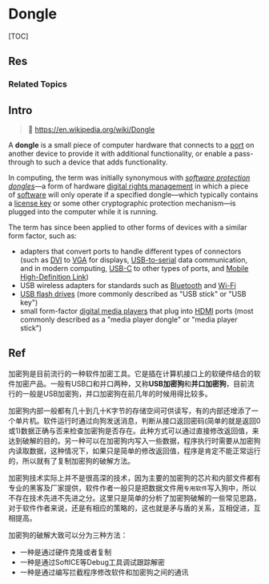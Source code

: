 # Dongle

[TOC]



## Res
### Related Topics



## Intro
> 🔗 https://en.wikipedia.org/wiki/Dongle

A **dongle** is a small piece of computer hardware that connects to a [port](https://en.wikipedia.org/wiki/Computer_port_(hardware) "Computer port (hardware)") on another device to provide it with additional functionality, or enable a pass-through to such a device that adds functionality.

In computing, the term was initially synonymous with _[software protection dongles](https://en.wikipedia.org/wiki/Software_protection_dongle "Software protection dongle")_—a form of hardware [digital rights management](https://en.wikipedia.org/wiki/Digital_rights_management "Digital rights management") in which a piece of [software](https://en.wikipedia.org/wiki/Computer_software "Computer software") will only operate if a specified dongle—which typically contains a [license key](https://en.wikipedia.org/wiki/Product_key "Product key") or some other cryptographic protection mechanism—is plugged into the computer while it is running.

The term has since been applied to other forms of devices with a similar form factor, such as:
- adapters that convert ports to handle different types of connectors (such as [DVI](https://en.wikipedia.org/wiki/DVI "DVI") to [VGA](https://en.wikipedia.org/wiki/VGA "VGA") for displays, [USB-to-serial](https://en.wikipedia.org/wiki/USB-to-serial_adapter "USB-to-serial adapter") data communication, and in modern computing, [USB-C](https://en.wikipedia.org/wiki/USB-C "USB-C") to other types of ports, and [Mobile High-Definition Link](https://en.wikipedia.org/wiki/Mobile_High-Definition_Link "Mobile High-Definition Link"))
- USB wireless adapters for standards such as [Bluetooth](https://en.wikipedia.org/wiki/Bluetooth "Bluetooth") and [Wi-Fi](https://en.wikipedia.org/wiki/Wi-Fi "Wi-Fi")
- [USB flash drives](https://en.wikipedia.org/wiki/USB_flash_drive "USB flash drive") (more commonly described as "USB stick" or "USB key")
- small form-factor [digital media players](https://en.wikipedia.org/wiki/Digital_media_player "Digital media player") that plug into [HDMI](https://en.wikipedia.org/wiki/HDMI "HDMI") ports (most commonly described as a "media player dongle" or "media player stick")



## Ref
[加密狗工作原理和破解方法简介 | CSDN]: http://t.csdnimg.cn/MMGQj

加密狗是目前流行的一种软件加密工具。它是插在计算机接口上的软硬件结合的软件加密产品。一般有USB口和并口两种，又称**USB加密狗**和**并口加密狗**，目前流行的一般是USB加密狗，并口加密狗在前几年的时候用得比较多。

加密狗内部一般都有几十到几十K字节的存储空间可供读写，有的内部还增添了一个单片机。软件运行时通过向狗发送消息，判断从接口返回密码(简单的就是返回0或1)数据正确与否来检查加密狗是否存在。此种方式可以通过直接修改返回值，来达到破解的目的。另一种可以在加密狗内写入一些数据，程序执行时需要从加密狗内读取数据，这种情况下，如果只是简单的修改返回值，程序是肯定不能正常运行的，所以就有了复制加密狗的破解方法。

加密狗技术实际上并不是很高深的技术，因为主要的加密狗的芯片和内部文件都有专业的黑客及厂家提供，软件作者一般只是把数据文件用`专用软件`写入狗中，所以不存在技术先进不先进之分。这里只是简单的分析了加密狗破解的一些常见思路，对于软件作者来说，还是有相应的策略的，这也就是矛与盾的关系，互相促进，互相提高。

加密狗的破解大致可以分为三种方法：
- 一种是通过硬件克隆或者复制
- 一种是通过SoftICE等Debug工具调试跟踪解密
- 一种是通过编写拦截程序修改软件和加密狗之间的通讯
